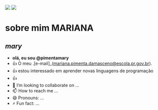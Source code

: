 <!---comentários--->
![](https://i.gifer.com/LWrr.gif)
![](https://www.google.com/url?sa=i&url=https%3A%2F%2Fmay0osh.tumblr.com%2Fpost%2F99096363682%2Fkatherine-pierce-gif-hunt-180-hq-gifs-of&psig=AOvVaw15zcbvIJ4z2beFnAahqx7e&ust=1740703349156000&source=images&cd=vfe&opi=89978449&ved=0CBMQjRxqGAoTCJiiw8DP4osDFQAAAAAdAAAAABCUAQ)
  # sobre mim **MARIANA**
   ## *mary*
- **olá, eu sou @pimentamary**
- :+1: O meu .[e-mail]_(mariana.pimenta.damasceno@escola.pr.gov.br).
- :+1: estou interessado em aprender novas linguagens de programação
- :+1: 
- 💞️ I’m looking to collaborate on ...
- 📫 How to reach me ...
- 😄 Pronouns: ...
- ⚡ Fun fact: ...

<!---
pimentamary/pimentamary is a ✨ special ✨ repository because its `README.md` (this file) appears on your GitHub profile.
You can click the Preview link to take a look at your changes.
--->
